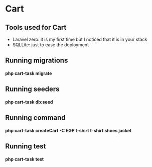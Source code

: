 # Cart

## Tools used for Cart

-   Laravel zero: it is my first time but I noticed that it is in your stack
-   SQLLite: just to ease the deployment

## Running migrations

#### php cart-task migrate

## Running seeders

#### php cart-task db:seed

## Running command

#### php cart-task createCart -C EGP t-shirt t-shirt shoes jacket

## Running test

#### php cart-task test
